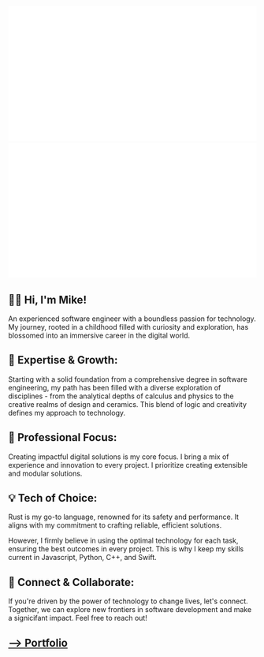 ![GitHub User Statistics Dark](https://raw.githubusercontent.com/calebbarzee/profile_stats/master/generated/overview.svg#gh-dark-mode-only)
![GitHub User Statistics Light](https://raw.githubusercontent.com/calebbarzee/profile_stats/master/generated/overview.svg#gh-light-mode-only)



## 👨‍💻 Hi, I'm Mike!
An experienced software engineer with a boundless passion for technology. My journey, rooted in a childhood filled with curiosity and exploration, has blossomed into an immersive career in the digital world.

## 🧠 Expertise & Growth:
Starting with a solid foundation from a comprehensive degree in software engineering, my path has been filled with a diverse exploration of disciplines - from the analytical depths of calculus and physics to the creative realms of design and ceramics. This blend of logic and creativity defines my approach to technology.

## 🎯 Professional Focus:
Creating impactful digital solutions is my core focus. I bring a mix of experience and innovation to every project. I prioritize creating extensible and modular solutions.

## 💡 Tech of Choice:
Rust is my go-to language, renowned for its safety and performance. It aligns with my commitment to crafting reliable, efficient solutions.

However, I firmly believe in using the optimal technology for each task, ensuring the best outcomes in every project. This is why I keep my skills current in Javascript, Python, C++, and Swift.

## 🤝 Connect & Collaborate:
If you're driven by the power of technology to change lives, let's connect. Together, we can explore new frontiers in software development and make a signicifant impact. Feel free to reach out!

## [--> Portfolio](https://calebbarzee.github.io)
